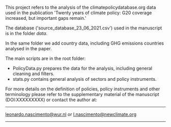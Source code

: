 This project refers to the analysis of the climatepolicydatabase.org data used in the 
publication 'Twenty years of climate policy: G20 coverage increased, but important gaps remain.'

The database ('source_database_23_06_2021.csv') used in the manuscript is in the folder *data*.

In the same folder we add country data, including GHG emissions countries analysed in the paper.

The main scripts are in the root folder:

 - PolicyData.py prepares the data for the analysis, including general cleaning and filters.
 - stats.py contains general analysis of sectors and policy instruments.
 
 For more details on the definition of policies, policy instruments and other terminology please refer 
 to the supplementary material of the manuscript (DOI:XXXXXXXXX) or contact the author at:
 
 __________________________________________________________________________
 
  leonardo.nascimento@wur.nl or
  l.nascimento@newclimate.org
 
 __________________________________________________________________________
 